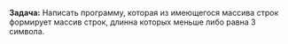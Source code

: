**Задача:**  Написать программу, которая из имеющегося массива строк формирует массив строк, длинна которых меньше либо равна 3 символа.  